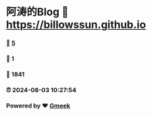 # 阿涛的Blog :link: https://billowssun.github.io 
### :page_facing_up: [5](https://billowssun.github.io/tag.html) 
### :speech_balloon: 1 
### :hibiscus: 1841 
### :alarm_clock: 2024-08-03 10:27:54 
### Powered by :heart: [Gmeek](https://github.com/Meekdai/Gmeek)
